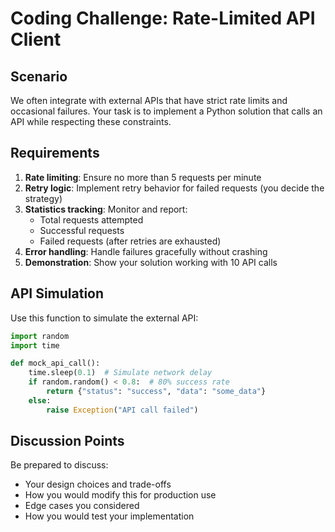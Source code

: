 # Coding Challenge: Rate-Limited API Client

## Scenario
We often integrate with external APIs that have strict rate limits and occasional failures. Your task is to implement a Python solution that calls an API while respecting these constraints.

## Requirements

1. **Rate limiting**: Ensure no more than 5 requests per minute
2. **Retry logic**: Implement retry behavior for failed requests (you decide the strategy)
3. **Statistics tracking**: Monitor and report:
   - Total requests attempted  
   - Successful requests
   - Failed requests (after retries are exhausted)
4. **Error handling**: Handle failures gracefully without crashing
5. **Demonstration**: Show your solution working with 10 API calls

## API Simulation

Use this function to simulate the external API:

```python
import random
import time

def mock_api_call():
    time.sleep(0.1)  # Simulate network delay
    if random.random() < 0.8:  # 80% success rate
        return {"status": "success", "data": "some_data"}
    else:
        raise Exception("API call failed")
```

## Discussion Points
Be prepared to discuss:
- Your design choices and trade-offs
- How you would modify this for production use
- Edge cases you considered
- How you would test your implementation
